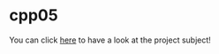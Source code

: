 # cpp05

You can click [here](https://github.com/limdem/cpp05/blob/main/en.subject.pdf) to have a look at the project subject!
